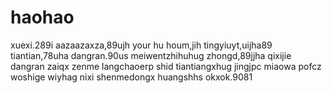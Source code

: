 # haohao
xuexi.289i
aazaazaxza,89ujh
your hu houm,jih
tingyiuyt,uijha89
tiantian,78uha
dangran.90us
meiwentzhihuhug
zhongd,89jjha
qixijie
dangran
zaiqx
zenme
langchaoerp
shid
tiantiangxhug
jingjpc
miaowa
pofcz
woshige
wiyhag
nixi
shenmedongx
huangshhs
okxok.9081
